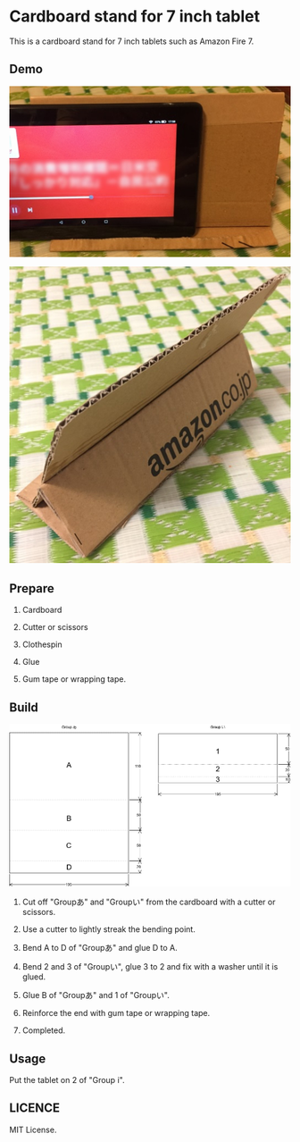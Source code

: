# Cardboard stand for 7 inch tablet

This is a cardboard stand for 7 inch tablets such as Amazon Fire 7.

## Demo

![Near side](images/demo_near.jpg)

![Back side](images/demo_back.jpg)

## Prepare

1. Cardboard

2. Cutter or scissors

3. Clothespin

4. Glue

5. Gum tape or wrapping tape.

## Build

[![Drafting](images/drafting.png)](drafting.svg)

1. Cut off "Groupあ" and "Groupい" from the cardboard with a cutter or scissors.

2. Use a cutter to lightly streak the bending point.

3. Bend A to D of "Groupあ" and glue D to A.

4. Bend 2 and 3 of "Groupい", glue 3 to 2 and fix with a washer until it is glued.

5. Glue B of "Groupあ" and 1 of "Groupい".

6. Reinforce the end with gum tape or wrapping tape.

7. Completed.

## Usage

Put the tablet on 2 of "Group i".

## LICENCE

MIT License.
